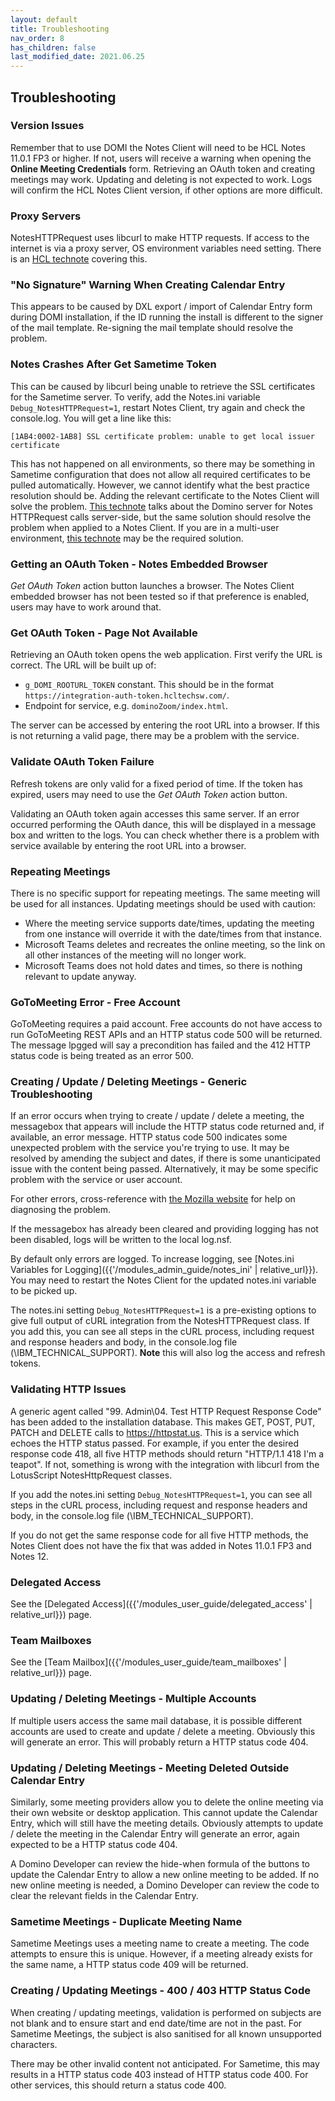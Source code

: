 ```yaml
---
layout: default
title: Troubleshooting
nav_order: 8
has_children: false
last_modified_date: 2021.06.25
---
```


## Troubleshooting

### Version Issues

Remember that to use DOMI the Notes Client will need to be HCL Notes 11.0.1 FP3 or higher. If not, users will receive a warning when opening the **Online Meeting Credentials** form. Retrieving an OAuth token and creating meetings may work. Updating and deleting is not expected to work. Logs will confirm the HCL Notes Client version, if other options are more difficult.

### Proxy Servers

NotesHTTPRequest uses libcurl to make HTTP requests. If access to the internet is via a proxy server, OS environment variables need setting. There is an [HCL technote](https://support.hcltechsw.com/csm?id=kb_article&sys_id=0157fae51b418c1483cb86e9cd4bcb96) covering this.

### "No Signature" Warning When Creating Calendar Entry

This appears to be caused by DXL export / import of Calendar Entry form during DOMI installation, if the ID running the install is different to the signer of the mail template. Re-signing the mail template should resolve the problem.

### Notes Crashes After Get Sametime Token

This can be caused by libcurl being unable to retrieve the SSL certificates for the Sametime server. To verify, add the Notes.ini variable `Debug_NotesHTTPRequest=1`, restart Notes Client, try again and check the console.log. You will get a line like this:
```
[1AB4:0002-1AB8] SSL certificate problem: unable to get local issuer certificate
```

This has not happened on all environments, so there may be something in Sametime configuration that does not allow all required certificates to be pulled automatically. However, we cannot identify what the best practice resolution should be. Adding the relevant certificate to the Notes Client will solve the problem. [This technote](https://support.hcltechsw.com/csm?id=kb_article&sysparm_article=KB0069539&sys_kb_id=c15650e01b333f8883cb86e9cd4bcb9e) talks about the Domino server for Notes HTTPRequest calls server-side, but the same solution should resolve the problem when applied to a Notes Client. If you are in a multi-user environment, [this technote](https://support.hcltechsw.com/csm?id=kb_article&sysparm_article=KB0084642&sys_kb_id=063361c6db38701055f38d6d139619ef) may be the required solution.

### Getting an OAuth Token - Notes Embedded Browser

*Get OAuth Token* action button launches a browser. The Notes Client embedded browser has not been tested so if that preference is enabled, users may have to work around that.

### Get OAuth Token - Page Not Available

Retrieving an OAuth token opens the web application. First verify the URL is correct. The URL will be built up of:  
- `g_DOMI_ROOTURL_TOKEN` constant. This should be in the format `https://integration-auth-token.hcltechsw.com/`.
- Endpoint for service, e.g. `dominoZoom/index.html`.

The server can be accessed by entering the root URL into a browser. If this is not returning a valid page, there may be a problem with the service.

###  Validate OAuth Token Failure

Refresh tokens are only valid for a fixed period of time. If the token has expired, users may need to use the *Get OAuth Token* action button.

Validating an OAuth token again accesses this same server. If an error occurred performing the OAuth dance, this will be displayed in a message box and written to the logs. You can check whether there is a problem with service available by entering the root URL into a browser.

### Repeating Meetings

There is no specific support for repeating meetings. The same meeting will be used for all instances. Updating meetings should be used with caution:  
- Where the meeting service supports date/times, updating the meeting from one instance will override it with the date/times from that instance.  
- Microsoft Teams deletes and recreates the online meeting, so the link on all other instances of the meeting will no longer work.
- Microsoft Teams does not hold dates and times, so there is nothing relevant to update anyway.

### GoToMeeting Error - Free Account

GoToMeeting requires a paid account. Free accounts do not have access to run GoToMeeting REST APIs and an HTTP status code 500 will be returned. The message lpgged will say a precondition has failed and the 412 HTTP status code is being treated as an error 500.

### Creating / Update / Deleting Meetings - Generic Troubleshooting

If an error occurs when trying to create / update / delete a meeting, the messagebox that appears will include the HTTP status code returned and, if available, an error message. HTTP status code 500 indicates some unexpected problem with the service you're trying to use. It may be resolved by amending the subject and dates, if there is some unanticipated issue with the content being passed. Alternatively, it may be some specific problem with the service or user account.

For other errors, cross-reference with [the Mozilla website](https://developer.mozilla.org/en-US/docs/Web/HTTP/Status) for help on diagnosing the problem.

If the messagebox has already been cleared and providing logging has not been disabled, logs will be written to the local log.nsf.

By default only errors are logged. To increase logging, see [Notes.ini Variables for Logging]({{'/modules_admin_guide/notes_ini' | relative_url}}). You may need to restart the Notes Client for the updated notes.ini variable to be picked up.

The notes.ini setting `Debug_NotesHTTPRequest=1` is a pre-existing options to give full output of cURL integration from the NotesHTTPRequest class. If you add this, you can see all steps in the cURL process, including request and response headers and body, in the console.log file (<NotesData>\IBM_TECHNICAL_SUPPORT). **Note** this will also log the access and refresh tokens.

### Validating HTTP Issues

A generic agent called "99. Admin\04. Test HTTP Request Response Code" has been added to the installation database. This makes GET, POST, PUT, PATCH and DELETE calls to https://httpstat.us. This is a service which echoes the HTTP status passed. For example, if you enter the desired response code 418, all five HTTP methods should return "HTTP/1.1 418 I'm a teapot". If not, something is wrong with the integration with libcurl from the LotusScript NotesHttpRequest classes. 

If you add the notes.ini setting `Debug_NotesHTTPRequest=1`, you can see all steps in the cURL process, including request and response headers and body, in the console.log file (<NotesData>\IBM_TECHNICAL_SUPPORT).

If you do not get the same response code for all five HTTP methods, the Notes Client does not have the fix that was added in Notes 11.0.1 FP3 and Notes 12.

### Delegated Access

See the [Delegated Access]({{'/modules_user_guide/delegated_access' | relative_url}}) page.

### Team Mailboxes

See the [Team Mailbox]({{'/modules_user_guide/team_mailboxes' | relative_url}}) page.

### Updating / Deleting Meetings - Multiple Accounts

If multiple users access the same mail database, it is possible different accounts are used to create and update / delete a meeting. Obviously this will generate an error. This will probably return a HTTP status code 404.

### Updating / Deleting Meetings - Meeting Deleted Outside Calendar Entry

Similarly, some meeting providers allow you to delete the online meeting via their own website or desktop application. This cannot update the Calendar Entry, which will still have the meeting details. Obviously attempts to update / delete the meeting in the Calendar Entry will generate an error, again expected to be a HTTP status code 404.

A Domino Developer can review the hide-when formula of the buttons to update the Calendar Entry to allow a new online meeting to be added. If no new online meeting is needed, a Domino Developer can review the code to clear the relevant fields in the Calendar Entry.

### Sametime Meetings - Duplicate Meeting Name

Sametime Meetings uses a meeting name to create a meeting. The code attempts to ensure this is unique. However, if a meeting already exists for the same name, a HTTP status code 409 will be returned.

### Creating / Updating Meetings - 400 / 403 HTTP Status Code

When creating / updating meetings, validation is performed on subjects are not blank and to ensure start and end date/time are not in the past. For Sametime Meetings, the subject is also sanitised for all known unsupported characters.

There may be other invalid content not anticipated. For Sametime, this may results in a HTTP status code 403 instead of HTTP status code 400. For other services, this should return a status code 400.
